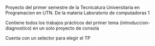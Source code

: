 Proyecto del primer semestre de la Tecnicatura Universitaria en Programacion en UTN. De la materia Laboratorio de computadoras 1

Contiene todos los trabajos prácticos del primer tema (introduccion-diagnostico) en un solo proyecto de consola

Cuenta con un selector para elegir el TP
